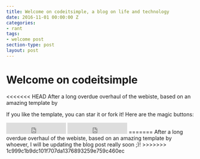 ```yaml
---
title: Welcome on codeitsimple, a blog on life and technology
date: 2016-11-01 00:00:00 Z
categories:
- rant
tags:
- welcome post
section-type: post
layout: post
---
```


# Welcome on codeitsimple

<<<<<<< HEAD
After a long overdue overhaul of the webiste, based on an amazing template by 





If you like the template, you can star it or fork it! Here are the magic buttons:
<iframe src="https://ghbtns.com/github-btn.html?user=panossakkos&repo=personal-jekyll-theme&type=star&count=true&size=large" frameborder="0" scrolling="0" width="160px" height="30px"></iframe>
<iframe src="https://ghbtns.com/github-btn.html?user=panossakkos&repo=personal-jekyll-theme&type=fork&count=true&size=large" frameborder="0" scrolling="0" width="160px" height="30px"></iframe>
=======
After a long overdue overhaul of the webiste, based on an amazing template by whoever, I will be updating the blog post really soon ;)!
>>>>>>> 1c999c1b9dc101f707da1376893259e759c460ec
